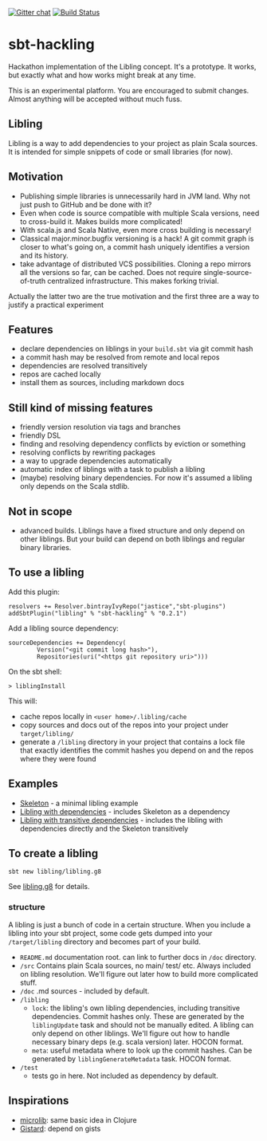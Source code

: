[![Gitter chat](https://badges.gitter.im/libling.svg)](https://gitter.im/libling/Lobby)
[![Build Status](https://travis-ci.org/libling/sbt-hackling.svg?branch=master)](https://travis-ci.org/libling/sbt-hackling)

# sbt-hackling

Hackathon implementation of the Libling concept. It's a prototype. It works, but exactly what and how works might break at any time.

This is an experimental platform. You are encouraged to submit changes. Almost anything will be accepted without much fuss.

## Libling

Libling is a way to add dependencies to your project as plain Scala sources. 
It is intended for simple snippets of code or small libraries (for now).

## Motivation

* Publishing simple libraries is unnecessarily hard in JVM land. Why not just push to GitHub and be done with it?
* Even when code is source compatible with multiple Scala versions, need to cross-build it. Makes builds more complicated!
* With scala.js and Scala Native, even more cross building is necessary!
* Classical major.minor.bugfix versioning is a hack! A git commit graph is closer to what's going on, a commit hash uniquely identifies a version and its history.
* take advantage of distributed VCS possibilities. Cloning a repo mirrors all the versions so far, can be cached. Does not require single-source-of-truth centralized infrastructure. This makes forking trivial.

Actually the latter two are the true motivation and the first three are a way to justify a practical experiment

## Features

* declare dependencies on liblings in your `build.sbt` via git commit hash
* a commit hash may be resolved from remote and local repos
* dependencies are resolved transitively
* repos are cached locally
* install them as sources, including markdown docs

## Still kind of missing features

* friendly version resolution via tags and branches
* friendly DSL
* finding and resolving dependency conflicts by eviction or something
* resolving conflicts by rewriting packages
* a way to upgrade dependencies automatically
* automatic index of liblings with a task to publish a libling
* (maybe) resolving binary dependencies. For now it's assumed a libling only depends on the Scala stdlib.

## Not in scope

* advanced builds. Liblings have a fixed structure and only depend on other liblings. 
  But your build can depend on both liblings and regular binary libraries.

## To use a libling

Add this plugin:

    resolvers += Resolver.bintrayIvyRepo("jastice","sbt-plugins")
    addSbtPlugin("libling" % "sbt-hackling" % "0.2.1")

Add a libling source dependency:
       
    sourceDependencies += Dependency(
            Version("<git commit long hash>"),
            Repositories(uri("<https git repository uri>")))
            
On the sbt shell:

    > liblingInstall
    
This will:

* cache repos locally in `<user home>/.libling/cache`
* copy sources and docs out of the repos into your project under `target/libling/`
* generate a `/libling` directory in your project that contains a lock file that exactly identifies the commit hashes you depend on and the repos where they were found


## Examples
    
* [Skeleton](https://github.com/libling/libling-skeleton) - a minimal libling example
* [Libling with dependencies](https://github.com/libling/libling-with-dependencies) - includes Skeleton as a dependency
* [Libling with transitive dependencies](https://github.com/libling/libling-with-transitive-dependencies) - includes the libling with dependencies directly and the Skeleton transitively

    
## To create a libling

    sbt new libling/libling.g8
    
See [libling.g8](https://github.com/libling/libling.g8) for details.
    
    
### structure

A libling is just a bunch of code in a certain structure. When you include a libling into your sbt project, 
some code gets dumped into your `/target/libling` directory and becomes part of your build.

* `README.md` documentation root. can link to further docs in `/doc` directory.
* `/src`
    Contains plain Scala sources, no main/ test/ etc. Always included on libling resolution. We'll figure out later how to build more complicated stuff.
* `/doc`
    .md sources - included by default.
* `/libling`
    * `lock`: the libling's own libling dependencies, including transitive dependencies.
    Commit hashes only. These are generated by the `liblingUpdate` task and should not be manually edited.
    A libling can only depend on other liblings. We'll figure out how to handle necessary binary deps (e.g. scala version) later. HOCON format.
    * `meta`: useful metadata where to look up the commit hashes. Can be generated by `liblingGenerateMetadata` task. HOCON format.
* `/test`
    * tests go in here. Not included as dependency by default.
    
    
## Inspirations

* [microlib](https://github.com/jessitron/microlib): same basic idea in Clojure
* [Gistard](https://gist.github.com/viktorklang/a09aad920c1a4072cfe6): depend on gists
